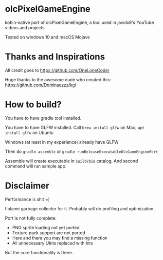 # olcPixelGameEngine
kotlin-native port of olcPixelGameEngine, a tool used in javidx9's YouTube videos and projects

Tested on windows 10 and macOS Mojave

# Thanks and Inspirations
All credit goes to https://github.com/OneLoneCoder

Huge thanks to the awesome dude who created this: https://github.com/Dominaezzz/kgl

# How to build?
You have to have gradle tool installed.

You have to have GLFW installed. Call `brew install glfw` on Mac; `apt install glfw` on Ubuntu

Windows (at least in my experience) already have GLFW

Then do `gradle assemble` or `gradle runReleaseExecutableOlcGameEnginePort`

Assemble will create executable in `build/bin` catalog. And second command will run sample app.

# Disclaimer
Performance is shit =) 

I blame garbage collector for it. Probably will do profiling and optimization.

Port is not fully complete:
- PNG sprite loading not yet ported
- Texture pack support are not ported
- Here and there you may find a missing function
- All unnecessary UInts replaced with Ints

But the core functionality is there.
